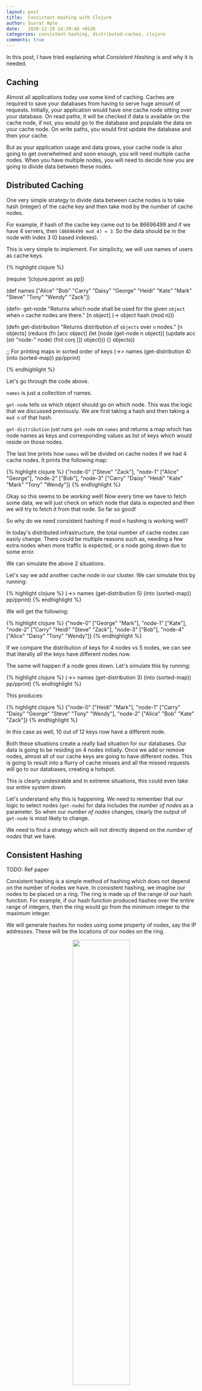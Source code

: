 ```yaml
---
layout: post
title:  Consistent Hashing with Clojure
author: Suvrat Apte
date:   2020-12-28 14:39:40 +0530
categories: consistent-hashing, distributed-caches, clojure
comments: true
---
```


In this post, I have tried explaining what *Consistent Hashing* is and why it is
needed.

## Caching

Almost all applications today use some kind of caching. Caches are required to
save your databases from having to serve huge amount of requests. Initially,
your application would have one cache node sitting over your database. On read
paths, it will be checked if data is available on the cache node, if not, you
would go to the database and populate the data on your cache node. On write
paths, you would first update the database and then your cache.

But as your application usage and data grows, your cache node is also going to
get overwhelmed and soon enough, you will need multiple cache nodes. When you
have multiple nodes, you will need to decide how you are going to divide data
between these nodes.

## Distributed Caching

One very simple strategy to divide data between cache nodes is to take hash
(integer) of the cache key and then take mod by the number of cache nodes.

For example, if hash of the cache key came out to be 86696499 and if we have 4
servers, then `(86696499 mod 4) = 3`. So the data should be in the node with
index 3 (0 based indexes).

This is very simple to implement. For simplicity, we will use names of users as
cache keys.

{% highlight clojure %}

(require '[clojure.pprint :as pp])

(def names ["Alice" "Bob" "Carry" "Daisy" "George" "Heidi"
            "Kate" "Mark" "Steve" "Tony" "Wendy" "Zack"])

(defn- get-node
  "Returns which node shall be used for the given `object` when `n`
  cache nodes are there."
  [n object]
  (-> object hash (mod n)))

(defn get-distribution
  "Returns distribution of `objects` over `n` nodes."
  [n objects]
  (reduce (fn [acc object]
            (let [node (get-node n object)]
              (update acc
                      (str "node-" node)
                      (fnil conj [])
                      object)))
          {}
          objects))

;; For printing maps in sorted order of keys
(->> names (get-distribution 4) (into (sorted-map)) pp/pprint)

{% endhighlight %}

Let's go through the code above.

`names` is just a collection of names.

`get-node` tells us which object should go on which node. This was the logic
that we discussed previously. We are first taking a hash and then taking a `mod n`
of that hash.

`get-distribution` just runs `get-node` on `names` and returns a map which has
node names as keys and corresponding values as list of keys which would reside
on those nodes.

The last line prints how `names` will be divided on cache nodes if we had 4
cache nodes. It prints the following map:

{% highlight clojure %}
{"node-0" ["Steve" "Zack"],
 "node-1" ["Alice" "George"],
 "node-2" ["Bob"],
 "node-3" ["Carry" "Daisy" "Heidi" "Kate" "Mark" "Tony" "Wendy"]}
{% endhighlight %}

Okay so this seems to be working well!  Now every time we have to fetch some
data, we will just check on which node that data is expected and then we will
try to fetch it from that node. So far so good!

So why do we need consistent hashing if mod n hashing is working well?

In today's distributed infrastructure, the total number of cache nodes can
easily change. There could be multiple reasons such as, needing a few extra
nodes when more traffic is expected, or a node going down due to some error.

We can simulate the above 2 situations.

Let's say we add another cache node in our cluster. We can simulate this by running:

{% highlight clojure %}
(->> names (get-distribution 5) (into (sorted-map)) pp/pprint)
{% endhighlight %}

We will get the following:

{% highlight clojure %}
{"node-0" ["George" "Mark"],
 "node-1" ["Kate"],
 "node-2" ["Carry" "Heidi" "Steve" "Zack"],
 "node-3" ["Bob"],
 "node-4" ["Alice" "Daisy" "Tony" "Wendy"]}
{% endhighlight %}

If we compare the distribution of keys for 4 nodes vs 5 nodes, we can see that
literally *all* the keys have different nodes now.

The same will happen if a node goes down. Let's simulate this by running:

{% highlight clojure %}
(->> names (get-distribution 3) (into (sorted-map)) pp/pprint)
{% endhighlight %}

This produces:

{% highlight clojure %}
{"node-0" ["Heidi" "Mark"],
 "node-1" ["Carry" "Daisy" "George" "Steve" "Tony" "Wendy"],
 "node-2" ["Alice" "Bob" "Kate" "Zack"]}
{% endhighlight %}

In this case as well, 10 out of 12 keys now have a different node.

Both these situations create a really bad situation for our databases. Our data
is going to be residing on 4 nodes initially. Once we add or remove nodes,
almost all of our cache keys are going to have different nodes. This is going to
result into a flurry of cache misses and all the missed requests will go to our
databases, creating a hotspot.

This is clearly undesirable and in extreme situations, this could even take our
entire system down.

Let's understand why this is happening. We need to remember that our logic to
select nodes (`get-node`) for data includes the _number of nodes_ as a
parameter. So when our _number of nodes_ changes, clearly the output of
`get-node` is most likely to change.

We need to find a strategy which will not directly depend on the _number of
nodes_ that we have.

## Consistent Hashing

TODO: Ref paper

Consistent hashing is a simple method of hashing which does not depend on the
number of nodes we have. In consistent hashing, we imagine our nodes to be
placed on a ring. The ring is made up of the range of our hash function. For
example, if our hash function produced hashes over the entire range of integers,
then the ring would go from the minimum integer to the maximum integer.

We will generate hashes for nodes using some property of nodes, say the IP
addresses. These will be the locations of our nodes on the ring.

<p align="center">
<img src="/resources/consistent-hashing-ring.png" style="height: 55%; width: 55%;">
</p>

To insert or retrieve data, we will hash the caching key and use the node which
is closest to the caching key hash in the clockwise (you can choose
anti-clockwise as well) direction.

<p align="center">
<img src="/resources/consistent-hashing-ring-key-hash.png" style="object-position: 70px 0; height: 75%; width: 75%;">
</p>

What benefit has this given us?

Well, so far it does not look like this is useful. In fact, we are doing more
work to find out which data goes to which node. We will now consider the 2 cases
that we discussed for mod n hashing.

Let's say we add a 5<sup>th</sup> node to our ring.

Since the 5<sup>th</sup> node got placed between the 1<sup>st</sup> and the
2<sup>nd</sup> node, think about which keys will get relocated. Only the keys
between 1<sup>st</sup> and 5<sup>th</sup> node will be relocated to the
5<sup>th</sup> node. All the keys on the rest of the ring will remain where they
were.

<p align="center">
<img src="/resources/consistent-hashing-node-added.png" style="height: 60%; width: 60%;">
</p>

Similarly, if one of our nodes, say the 4<sup>th</sup> node, goes down; then
only the keys between the 3<sup>rd</sup> and 4<sup>th</sup> will get relocated.

<p align="center">
<img src="/resources/consistent-hashing-node-removed.png" style="object-position: -10px; height: 65%; width: 65%;">
</p>

When nodes are added or removed, only `count(keys) / count(nodes)` number of
keys will be relocated. This will reduce the number of cache misses by a huge
amount and save our databases from hotspots!


## Implementation in Clojure

We will write a simple and clean API for consistent hashing. This will include
functions to manage the ring: `create-ring`, `add-node`, `remove-node`. And like
before, we will have a `get-node` function which will tell us which node is to
be used.

{% highlight clojure %}

(defn create-ring
  "Creates a ring for `nodes`.

  `nodes` should be a coll of property of nodes which should be used
  for placing the nodes on the ring.
  Returns a ring data structure. It is a map which looks like this:

  {:node-hashes <a list containing hashes of `nodes` (order is preserved) >

   :hash->node <a map which is a look up table which gives node descriptor
                given a hash to a hash> }

  The return value of this function should be preserved by the caller as it is
  required as input to other functions in this API.
  "
  [nodes]
  (let [nodes (set nodes)
        node-hashes (->> nodes
                         (map hash)
                         sort)
        hash->node (reduce (fn [acc node]
                             (assoc acc
                                    (hash node)
                                    node))
                           {}
                           nodes)]
    {:node-hashes node-hashes
     :hash->node hash->node}))

{% endhighlight %}

We are taking the `set` of nodes to make sure there are no duplicate
entries. Then we get the hash values for all the nodes and sort them in
ascending order. This sorted list will be used to find the closest node in the
ring. We also create a lookup table `hash->node` which gives us the node
corresponding to a given hash. Finally, we return both of these so that they can
be passed to other functions in our API.

Let's see how `add-node` and `remove-node` work.

{% highlight clojure %}

(defn add-node
  "Adds `node` to existing `ring-state`.

  `ring-state` is expected to be a ring data structure (see doc string of
  `create-ring`.)

  `node` is expected to be a node descriptor (see doc string of `create-ring`).

  Returns a ring data structure (see doc string of `create-ring`).
  "
  [ring-state node]
  (let [current-nodes (-> ring-state :hash->node vals)]
    (-> current-nodes
        (conj node)
        create-ring)))

(defn remove-node
  "Removes `node` from existing `ring-state`.

  `ring-state` is expected to be a ring data structure (see doc string of
  `create-ring`.)

  `node` is expected to be a node descriptor (see doc string of `create-ring`).

  Returns a ring data structure (see doc string of `create-ring`).
  "
  [ring-state node]
  (let [current-nodes (-> ring-state :hash->node vals)]
    (->> current-nodes
         (remove #(= % node))
         create-ring)))

{% endhighlight %}

As you can see, these are very simple functions which just get `current-nodes`
from `ring-state` and then add or remove a node and create the ring again. This
works because our hash function is repeatable. So creating the ring again
generates the same hash values for existing nodes.

Let's look at the last function in our API, `get-node`.

{% highlight clojure %}

(defn get-node
  "Returns node to be used for cache-key `k`."
  [ring-state k]
  (let [node-hashes (:node-hashes ring-state)
        key-hash (hash k)
        closest-hash (or (->> node-hashes
                              (drop-while #(< % key-hash))
                              first)
                         (first node-hashes))]
    (get (:hash->node ring-state) closest-hash)))

{% endhighlight %}

The main logic in this function is to find the closest node to the cache-key, in
clockwise direction.

{% highlight clojure %}

(or (->> node-hashes
         (drop-while #(< % key-hash))
         first)
    (first node-hashes))

{% endhighlight %}

`node-hashes` is the sorted list of hashes of our nodes. We are dropping the
nodes which have hashes lesser than the hash of the cache-key. We will stop
dropping once we find a value greater than `key-hash`. This value will be the
hash of the closest node in clockwise direction. If `key-hash` is greater then
all the values in `node-hashes`, we wrap around and select `(first
node-hashes)`.

Now our API for consistent hashing is complete and ready for use!

Let's use it for the same example scenarios that we used for mod n hashing.

{% highlight clojure %}

(require '[clojure.pprint :as pp])

(def names ["Alice" "Bob" "Carry" "Daisy" "George" "Heidi"
            "Kate" "Mark" "Steve" "Tony" "Wendy" "Zack"])

(def nodes ["node-0" "node-1" "node-2" "node-3"])

(defn get-distribution
  [nodes objects]
  (let [ring-state (create-ring nodes)]
    (reduce (fn [acc object]
              (let [node (get-node ring-state object)]
                (update acc
                        node
                        (fnil conj [])
                        object)))
            {}
            objects)))

;; For printing maps in sorted order of keys
(->> names (get-distribution nodes) (into (sorted-map)) pp/pprint)

{% endhighlight %}

Result with 4 nodes:

{% highlight clojure %}

{"node-0" ["Carry" "Heidi" "Zack"],
 "node-1" ["Alice" "Wendy"],
 "node-2" ["Daisy"],
 "node-3" ["Bob" "George" "Kate" "Mark" "Steve" "Tony"]}

{% endhighlight %}

With a node added:

{% highlight clojure %}

(->> names (get-distribution (nodes "node-4")) (into (sorted-map)) pp/pprint)

{"node-0" ["Carry" "Heidi" "Zack"],
 "node-1" ["Alice" "Wendy"],
 "node-2" ["Daisy"],
 "node-3" ["Bob" "George" "Kate" "Mark" "Steve" "Tony"]}

{% endhighlight %}

It is interesting to see that nothing has changed here! This is the best
case. It will happen rarely in production.

With "node-3" removed:

{% highlight clojure %}

(->> names (get-distribution (drop-last nodes)) (into (sorted-map)) pp/pprint)

{"node-0" ["Carry" "Heidi" "Zack"],
 "node-1" ["Alice" "Wendy"],
 "node-2" ["Daisy"],
 "node-3" ["Bob" "George" "Kate" "Mark" "Steve" "Tony"]}

{% endhighlight %}

## Caveats

Our implementation above is not something that can be used in production. The
problem is that when we have only a few nodes, we could land up in a situation
like this:

<p align="center">
<img src="/resources/consistent-hashing-caveat.png" style="height: 55%; width: 55%;">
</p>

In the above situation, most of the keys will go to `Node 1`.

The solution is simple. Instead of having just one hash per node, we could have
multiple hashes which map to the save node. This will ensure more randomness and
better distribution of keys. It will look like this:

<p align="center">
<img src="/resources/consistent-hashing-caveat-solution.png" style="height: 68%; width: 68%;">
</p>

## Conclusion

Consistent hashing is a simple and great caching strategy to make sure your
databases are protected from hotspot in a distributed environment. Consistent
hashing is able to achieve this by getting rid of `number of nodes` as a
parameter to hashing.

